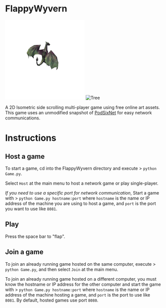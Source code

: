 # FlappyWyvern

![Wyvern](https://raw.githubusercontent.com/erikbuck/FlappyWyvern/master/images/wyvernNE0.png) ![Tree](https://raw.githubusercontent.com/erikbuck/FlappyWyvern/master/images/Tree_3.png)

A 2D Isometric side scrolling multi-player game using free online art assets. This game uses an unmodified snapshot of [PodSixNet](https://github.com/chr15m/PodSixNet/) for easy network communications.

# Instructions

## Host a game

To start a game, cd into the FlappyWyvern directory and execute > `python Game.py`.

Select `Host` at the main menu to host a network game or play single-player.

*If you need to use a specific port for network communication*, Start a game with > `python Game.py hostname:port` where `hostname` is the name or IP address of the machine you are using to host a game, and `port` is the port you want to use like `8081`.

## Play 

Press the space bar to "flap".

## Join a game

To join an already running game hosted on the same computer, execute > `python Game.py`, and then select `Join` at the main menu.

To join an already running game hosted on a different computer, you must know the hostname or IP address for the other computer and start the game with > `python Game.py hostname:port` where `hostname` is the name or IP address of the machine hosting a game, and `port` is the port to use like `8081`. By default,  hosted games use port `8080`.
